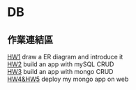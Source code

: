 # DB

## 作業連結區
[HW1](https://youtu.be/0HThXqzlZ4w) draw a ER diagram and introduce it  
[HW2](https://youtu.be/XZ0N9naYarE) build an app with mySQL CRUD  
[HW3](https://youtu.be/OuFIGH8TJ3E) build an app with mongo CRUD   
[HW4&HW5](https://youtu.be/upI2NUYDOHE) deploy my mongo app on web  
